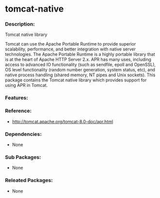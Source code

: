# tomcat-native

### Description:
Tomcat native library

Tomcat can use the Apache Portable Runtime to provide superior
scalability, performance, and better integration with native server
technologies.  The Apache Portable Runtime is a highly portable library
that is at the heart of Apache HTTP Server 2.x.  APR has many uses,
including access to advanced IO functionality (such as sendfile, epoll
and OpenSSL), OS level functionality (random number generation, system
status, etc), and native process handling (shared memory, NT pipes and
Unix sockets).  This package contains the Tomcat native library which
provides support for using APR in Tomcat.

### Features:


### Reference:
* http://tomcat.apache.org/tomcat-8.0-doc/apr.html

### Dependencies:
* None

### Sub Packages:
* None

### Releated Packages:
* None